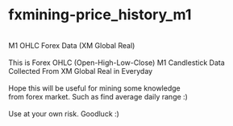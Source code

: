 # fxmining-price_history_m1<br>
<br>
M1 OHLC Forex Data (XM Global Real)<br>
<br>
This is Forex OHLC (Open-High-Low-Close) M1 Candlestick Data <br>
Collected From XM Global Real in Everyday <br>
<br>
Hope this will be useful for mining some knowledge <br>
from forex market. Such as find average daily range :)<br>
<br>
Use at your own risk. Goodluck :)<br>

